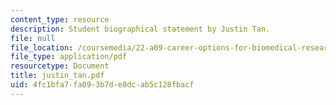 ```yaml
---
content_type: resource
description: Student biographical statement by Justin Tan.
file: null
file_location: /coursemedia/22-a09-career-options-for-biomedical-research-fall-2006/4fc1bfa7fa093b7de8dcab5c128fbacf_justin_tan.pdf
file_type: application/pdf
resourcetype: Document
title: justin_tan.pdf
uid: 4fc1bfa7-fa09-3b7d-e8dc-ab5c128fbacf
---
```

